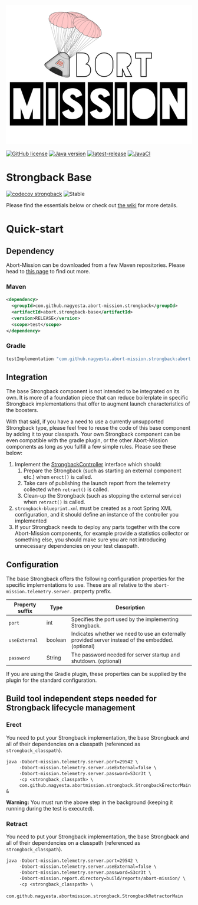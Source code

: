 ![Abort-Mission](../../.github/assets/Abort-Mission-logo_export_transparent_640.png)

[![GitHub license](https://img.shields.io/github/license/nagyesta/abort-mission?color=informational)](https://raw.githubusercontent.com/nagyesta/abort-mission/main/LICENSE)
[![Java version](https://img.shields.io/badge/Java%20version-11-yellow?logo=java)](https://img.shields.io/badge/Java%20version-11-yellow?logo=java)
[![latest-release](https://img.shields.io/github/v/tag/nagyesta/abort-mission?color=blue&logo=git&label=releases&sort=semver)](https://github.com/nagyesta/abort-mission/releases)
[![JavaCI](https://img.shields.io/github/actions/workflow/status/nagyesta/abort-mission/gradle.yml?logo=github&branch=main)](https://github.com/nagyesta/abort-mission/actions/workflows/gradle.yml)

# Strongback Base

[![codecov strongback](https://img.shields.io/codecov/c/github/nagyesta/abort-mission?label=Coverage:%20Strongback%20Base&flag=strongback&token=I832ZCIONI)](https://img.shields.io/codecov/c/github/nagyesta/abort-mission?label=Coverage:%20Strongback%20Base&flag=strongback&token=I832ZCIONI)
![[Stable](https://img.shields.io/badge/Maturity-stable-green)](https://img.shields.io/badge/Maturity-stable-green)

Please find the essentials below or check out [the wiki](https://github.com/nagyesta/abort-mission/wiki) for more
details.

# Quick-start

## Dependency

Abort-Mission can be downloaded from a few Maven repositories. Please head to
[this page](https://github.com/nagyesta/abort-mission/wiki/Configuring-our-repository-for-your-build-system)
to find out more.

### Maven

```xml
<dependency>
  <groupId>com.github.nagyesta.abort-mission.strongback</groupId>
  <artifactId>abort.strongback-base</artifactId>
  <version>RELEASE</version>
  <scope>test</scope>
</dependency>
```

### Gradle

```groovy
testImplementation "com.github.nagyesta.abort-mission.strongback:abort.strongback-base:+"
```

## Integration

The base Strongback component is not intended to be integrated on its own. It is more of a foundation piece that can reduce boilerplate in
specific Strongback implementations that offer to augment launch characteristics of the boosters.

With that said, if you have a need to use a currently unsupported Strongback type, please feel free to reuse the code of this base component
by adding it to your classpath. Your own Strongback component can be even compatible with the gradle plugin, or the other Abort-Mission
components as long as you fulfill a few simple rules. Please see these below:

1. Implement the [StrongbackController](./src/main/java/com/github/nagyesta/abortmission/strongback/base/StrongbackController.java)
   interface which should:
    1. Prepare the Strongback (such as starting an external component etc.) when `erect()` is called.
    2. Take care of publishing the launch report from the telemetry collected when `retract()` is called.
    3. Clean-up the Strongback (such as stopping the external service) when `retract()` is called.
2. `strongback-blueprint.xml` must be created as a root Spring XML configuration, and it should define an instance of the controller you
   implemented
3. If your Strongback needs to deploy any parts together with the core Abort-Mission components, for example provide a statistics collector
   or something else, you should make sure you are not introducing unnecessary dependencies on your test classpath.

## Configuration

The base Strongback offers the following configuration properties for the specific implementations to use. These are all relative to
the `abort-mission.telemetry.server.` property prefix.

| Property suffix | Type    | Description                                                                                        |
| --------------- | ------- | -------------------------------------------------------------------------------------------------- |
| `port`          | int     | Specifies the port used by the implementing Strongback.                                            |
| `useExternal`   | boolean | Indicates whether we need to use an externally provided server instead of the embedded. (optional) |
| `password`      | String  | The password needed for server startup and shutdown. (optional)                                    |

If you are using the Gradle plugin, these properties can be supplied by the plugin for the standard configuration.

## Build tool independent steps needed for Strongback lifecycle management

### Erect

You need to put your Strongback implementation, the base Strongback and all of their dependencies on a classpath
(referenced as `strongback_classpath`).

```
java -Dabort-mission.telemetry.server.port=29542 \
     -Dabort-mission.telemetry.server.useExternal=false \
     -Dabort-mission.telemetry.server.password=S3cr3t \
     -cp <strongback_classpath> \
     com.github.nagyesta.abortmission.strongback.StrongbackErectorMain &
```

**Warning:** You must run the above step in the background (keeping it running during the test is executed).

### Retract

You need to put your Strongback implementation, the base Strongback and all of their dependencies on a classpath
(referenced as `strongback_classpath`).

```
java -Dabort-mission.telemetry.server.port=29542 \
     -Dabort-mission.telemetry.server.useExternal=false \
     -Dabort-mission.telemetry.server.password=S3cr3t \
     -Dabort-mission.report.directory=build/reports/abort-mission/ \
     -cp <strongback_classpath> \
     com.github.nagyesta.abortmission.strongback.StrongbackRetractorMain
```
